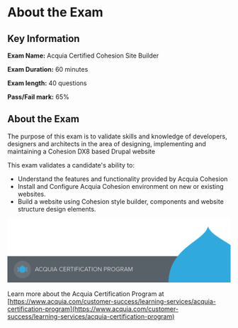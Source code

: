 # About the Exam

## Key Information

**Exam Name:** Acquia Certified Cohesion Site Builder

**Exam Duration:** 60 minutes

**Exam length:** 40 questions

**Pass/Fail mark:** 65%

## About the Exam

The purpose of this exam is to validate skills and knowledge of developers, designers and architects in the area of designing, implementing and maintaining a Cohesion DX8 based Drupal website

This exam validates a candidate's ability to: 

* Understand the features and functionality provided by Acquia Cohesion 
* Install and Configure Acquia Cohesion environment on new or existing websites. 
* Build a website using Cohesion style builder, components and website structure design elements.

![](.gitbook/assets/cert-program-footer.png)

Learn more about the Acquia Certification Program at [https://www.acquia.com/customer-success/learning-services/acquia-certification-program](https://www.acquia.com/customer-success/learning-services/acquia-certification-program)

